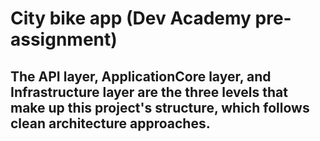# City bike app (Dev Academy pre-assignment)
## The API layer, ApplicationCore layer, and Infrastructure layer are the three levels that make up this project's structure, which follows clean architecture approaches.
